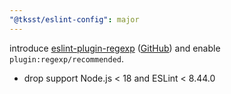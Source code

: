 ```yaml
---
"@tksst/eslint-config": major
---
```


introduce [eslint-plugin-regexp](https://ota-meshi.github.io/eslint-plugin-regexp/) ([GitHub](https://github.com/ota-meshi/eslint-plugin-regexp/tree/69b9035d6e433b1d6f7c1034ef334571983f2b33)) and enable `plugin:regexp/recommended`.

- drop support Node.js < 18 and ESLint < 8.44.0

